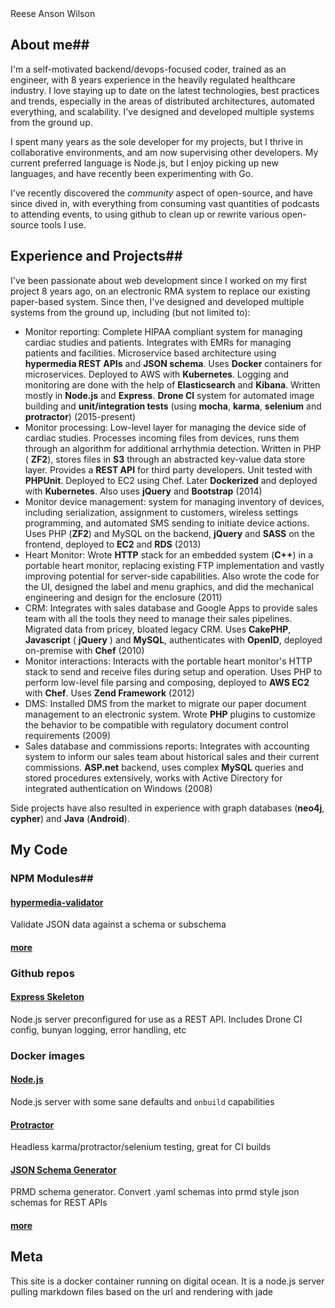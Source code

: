<div id="heading">
  <name id="name">Reese Anson Wilson</name>
  <hide-mail id="hidemail" prefix="rees" suffix="nsonwilson.com" title="Please don't add my email address to any lists"></hide-email>
</div>

## About me##

I&#39;m a self-motivated backend/devops-focused coder, trained as an engineer, with 8 years experience in the heavily regulated healthcare industry. I love staying up to date on the latest technologies, best practices and trends, especially in the areas of distributed architectures, automated everything, and scalability. I&#39;ve designed and developed multiple systems from the ground up.

I spent many years as the sole developer for my projects, but I thrive in collaborative environments, and am now supervising other developers. My current preferred language is Node.js, but I enjoy picking up new languages, and have recently been experimenting with Go.

I&#39;ve recently discovered the *community* aspect of open-source, and have since dived in, with everything from consuming vast quantities of podcasts to attending events, to using github to clean up or rewrite various open-source tools I use.


## Experience and Projects##

I&#39;ve been passionate about web development since I worked on my first project 8 years ago, on an electronic RMA system to replace our existing paper-based system. Since then, I&#39;ve designed and developed multiple systems from the ground up, including (but not limited to):

- Monitor reporting: Complete HIPAA compliant system for managing cardiac studies and patients. Integrates with EMRs for managing patients and facilities. Microservice based architecture using **hypermedia REST APIs** and **JSON schema**. Uses **Docker** containers for microservices. Deployed to AWS with **Kubernetes**. Logging and monitoring are done with the help of **Elasticsearch** and **Kibana**. Written mostly in **Node.js** and **Express**. **Drone CI** system for automated image building and **unit/integration tests** (using **mocha**, **karma**, **selenium** and **protractor**) (2015-present)
- Monitor processing: Low-level layer for managing the device side of cardiac studies. Processes incoming files from devices, runs them through an algorithm for additional arrhythmia detection. Written in PHP ( **ZF2**), stores files in **S3** through an abstracted key-value data store layer. Provides a **REST API** for third party developers. Unit tested with **PHPUnit**. Deployed to EC2 using Chef. Later **Dockerized** and deployed with **Kubernetes**. Also uses **jQuery** and **Bootstrap** (2014)
- Monitor device management: system for managing inventory of devices, including serialization, assignment to customers, wireless settings programming, and automated SMS sending to initiate device actions. Uses PHP (**ZF2**) and MySQL on the backend, **jQuery** and **SASS** on the frontend, deployed to **EC2** and **RDS** (2013)
- Heart Monitor: Wrote **HTTP** stack for an embedded system (**C++**) in a portable heart monitor, replacing existing FTP implementation and vastly improving potential for server-side capabilities. Also wrote the code for the UI, designed the label and menu graphics, and did the mechanical engineering and design for the enclosure (2011)
- CRM: Integrates with sales database and Google Apps to provide sales team with all the tools they need to manage their sales pipelines. Migrated data from pricey, bloated legacy CRM. Uses **CakePHP**, **Javascript** ( **jQuery** ) and **MySQL**, authenticates with **OpenID**, deployed on-premise with **Chef** (2010)
- Monitor interactions: Interacts with the portable heart monitor&#39;s HTTP stack to send and receive files during setup and operation. Uses PHP to perform low-level file parsing and composing, deployed to **AWS EC2** with **Chef**. Uses **Zend Framework**  (2012)
- DMS: Installed DMS from the market to migrate our paper document management to an electronic system. Wrote **PHP** plugins to customize the behavior to be compatible with regulatory document control requirements (2009)
- Sales database and commissions reports: Integrates with accounting system to inform our sales team about historical sales and their current commissions. **ASP.net** backend, uses complex **MySQL** queries and stored procedures extensively, works with Active Directory for integrated authentication on Windows (2008)

Side projects have also resulted in experience with graph databases (**neo4j**, **cypher**) and **Java** (**Android**).

## My Code
### NPM Modules##
#### [hypermedia-validator](https://www.npmjs.com/package/hypermedia-validator)

Validate JSON data against a schema or subschema

#### [more](https://www.npmjs.com/~shinymayhem)

### Github repos

#### [Express Skeleton](https://github.com/shinymayhem/express-skeleton-app)
Node.js server preconfigured for use as a REST API. Includes Drone CI config, bunyan logging, error handling, etc

### Docker images

#### [Node.js](https://hub.docker.com/r/shinydocker/node/)
Node.js server with some sane defaults and `onbuild` capabilities

#### [Protractor](https://hub.docker.com/r/shinydocker/protractor/)
Headless karma/protractor/selenium testing, great for CI builds

#### [JSON Schema Generator](https://hub.docker.com/r/shinydocker/schema-generator/)
PRMD schema generator. Convert .yaml schemas into prmd style json schemas for REST APIs

#### [more](https://hub.docker.com/r/shinydocker/)


## Meta
This site is a docker container running on digital ocean. It is a node.js server pulling markdown files based on the url and rendering with jade
